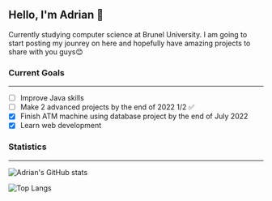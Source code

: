## Hello, I'm Adrian 👋 ##

Currently studying computer science at Brunel University.
I am going to start posting my jounrey on here and hopefully have amazing projects to share with you guys😊

### Current Goals ###
----------------------------------------------------
 - [ ] Improve Java skills
 - [ ] Make 2 advanced projects by the end of 2022 1/2 :white_check_mark:
 - [x] Finish ATM machine using database project by the end of July 2022
 - [x] Learn web development
 
 ### Statistics ###
 ----------
![Adrian's GitHub stats](https://github-readme-stats.vercel.app/api?username=AdrianT18&show_icons=true&theme=city_lights)

![Top Langs](https://github-readme-stats.vercel.app/api/top-langs/?username=AdrianT18&layout=compact&theme=city_lights)

